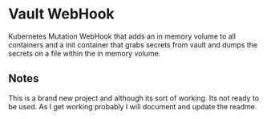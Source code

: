 # Vault WebHook

Kubernetes Mutation WebHook that adds an in memory volume to all containers and a init container that grabs secrets from vault and dumps the secrets on a file within the in memory volume.

## Notes
This is a brand new project and although its sort of working.  Its not ready to be used.  As I get working probably I will document and update the readme.